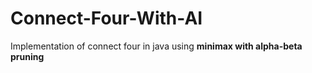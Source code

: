 # Connect-Four-With-AI
Implementation of connect four in java using <strong>minimax with alpha-beta pruning</strong>
